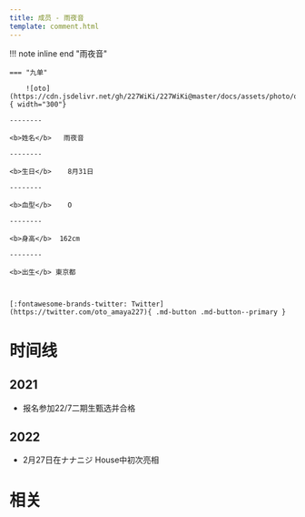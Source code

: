 ```yaml
---
title: 成员 - 雨夜音
template: comment.html
---
```


!!! note inline end "雨夜音"

    === "九单"

        ![oto](https://cdn.jsdelivr.net/gh/227WiKi/227WiKi@master/docs/assets/photo/oto/9th.jpg){ width="300"}

    --------

    <b>姓名</b>   雨夜音

    --------

    <b>生日</b>    8月31日

    --------

    <b>血型</b>    O

    --------

    <b>身高</b>  162cm

    --------

    <b>出生</b> 東京都

  

    [:fontawesome-brands-twitter: Twitter](https://twitter.com/oto_amaya227){ .md-button .md-button--primary }

# 时间线
## 2021 

- 报名参加22/7二期生甄选并合格

## 2022

- 2月27日在ナナニジ House中初次亮相

# 相关
